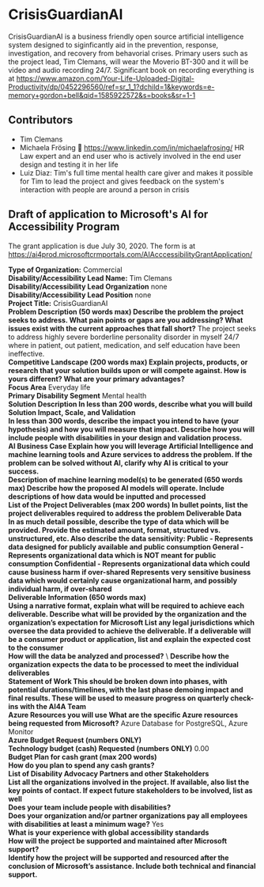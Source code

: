 # CrisisGuardianAI

CrisisGuardianAI is a business friendly open source artificial intelligence system designed to siginficantly aid in the prevention, response, investigation, and recovery from behavorial crises. Primary users such as the project lead, Tim Clemans, will wear the Moverio BT-300 and it will be video and audio recording 24/7. Significant book on recording everything is at https://www.amazon.com/Your-Life-Uploaded-Digital-Productivity/dp/0452296560/ref=sr_1_1?dchild=1&keywords=e-memory+gordon+bell&qid=1585922572&s=books&sr=1-1

## Contributors

* Tim Clemans
* Michaela Frösing 🧩 https://www.linkedin.com/in/michaelafrosing/ HR Law expert and an end user who is actively involved in the end user design and testing it in her life 
* Luiz Diaz: Tim's full time mental health care giver and makes it possible for Tim to lead the project and gives feedback on the system's interaction with people are around a person in crisis

## Draft of application to Microsoft's AI for Accessibility Program

The grant application is due July 30, 2020. The form is at https://ai4prod.microsoftcrmportals.com/AIAcccessibilityGrantApplication/

**Type of Organization:** Commercial \
**Disability/Accessibility Lead Name:** Tim Clemans \
**Disability/Accessibility Lead Organization** none \
**Disability/Accessibility Lead Position** none \
**Project Title:** CrisisGuardianAI \
**Problem Description (50 words max) Describe the problem the project seeks to address. What pain points or gaps are you addressing? What issues exist with the current approaches that fall short?** The project seeks to address highly severe borderline personality disorder in myself 24/7 where in patient, out patient, medication, and self education have been ineffective. \
**Competitive Landscape (200 words max) Explain projects, products, or research that your solution builds upon or will compete against. How is yours different? What are your primary advantages?** \
**Focus Area** Everyday life \
**Primary Disability Segment** Mental health \
**Solution Description In less than 200 words, describe what you will build Solution Impact, Scale, and Validation** \
**In less than 300 words, describe the impact you intend to have (your hypothesis) and how you will measure that impact. Describe how you will include people with disabilities in your design and validation process.** \
**AI Business Case Explain how you will leverage Artificial Intelligence and machine learning tools and Azure services to address the problem. If the problem can be solved without AI, clarify why AI is critical to your success.** \
**Description of machine learning model(s) to be generated (650 words max) Describe how the proposed AI models will operate. Include descriptions of how data would be inputted and processed** \
**List of the Project Deliverables (max 200 words) In bullet points, list the project deliverables required to address the problem
Deliverable Data** \
**In as much detail possible, describe the type of data which will be provided. Provide the estimated amount, format, structured vs. unstructured, etc. Also describe the data sensitivity: Public - Represents data designed for publicly available and public consumption
General - Represents organizational data which is NOT meant for public consumption Confidential - Represents organizational data which could cause business harm if over-shared Represents very sensitive business data which would certainly cause organizational harm, and possibly individual harm, if over-shared** \
**Deliverable Information (650 words max)** \
**Using a narrative format, explain what will be required to achieve each deliverable. Describe what will be provided by the organization and the organization’s expectation for Microsoft List any legal jurisdictions which oversee the data provided to achieve the deliverable. If a deliverable will be a consumer product or application, list and explain the expected cost to the consumer** \
**How will the data be analyzed and processed?** \ 
**Describe how the organization expects the data to be processed to meet the individual deliverables** \
**Statement of Work This should be broken down into phases, with potential durations/timelines, with the last phase demoing impact and final results. These will be used to measure progress on quarterly check-ins with the AI4A Team** \
**Azure Resources you will use What are the specific Azure resources being requested from Microsoft?** Azure Database for PostgreSQL, Azure Monitor \
**Azure Budget Request (numbers ONLY)** \
**Technology budget (cash) Requested  (numbers ONLY)** 0.00 \
**Budget Plan for cash grant (max 200 words)** \
**How do you plan to spend any cash grants?** \
**List of Disability Advocacy Partners and other Stakeholders** \
**List all the organizations involved in the project. If available, also list the key points of contact. If expect future stakeholders to be involved, list as well** \
**Does your team include people with disabilities?** \
**Does your organization and/or partner organizations pay all employees with disabilities at least a minimum wage?** Yes \
**What is your experience with global accessibility standards** \
**How will the project be supported and maintained after Microsoft support?** \
**Identify how the project will be supported and resourced after the conclusion of Microsoft’s assistance. Include both technical and financial support.** 
